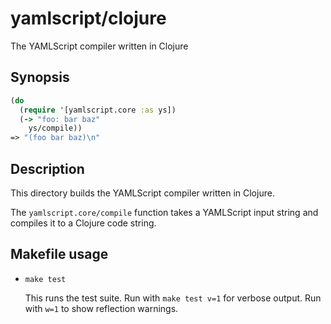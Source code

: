 yamlscript/clojure
==================

The YAMLScript compiler written in Clojure


## Synopsis

```clj
(do
  (require '[yamlscript.core :as ys])
  (-> "foo: bar baz"
    ys/compile))
=> "(foo bar baz)\n"
```


## Description

This directory builds the YAMLScript compiler written in Clojure.

The `yamlscript.core/compile` function takes a YAMLScript input string and
compiles it to a Clojure code string.


## Makefile usage

* `make test`

  This runs the test suite.
  Run with `make test v=1` for verbose output.
  Run with `w=1` to show reflection warnings.
